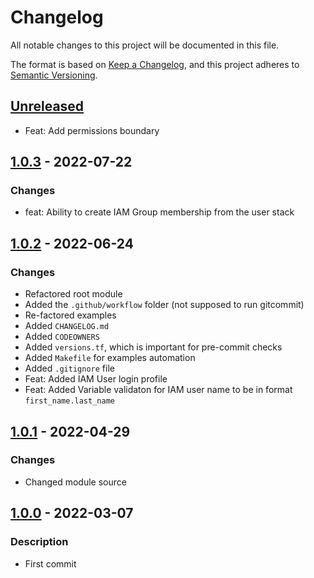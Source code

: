 # Changelog
All notable changes to this project will be documented in this file.

The format is based on [Keep a Changelog](https://keepachangelog.com/en/1.0.0/),
and this project adheres to [Semantic Versioning](https://semver.org/spec/v2.0.0.html).

## [Unreleased]
- Feat: Add permissions boundary

## [1.0.3] - 2022-07-22
### Changes
- feat: Ability to create IAM Group membership from the user stack

## [1.0.2] - 2022-06-24
### Changes
- Refactored root module
- Added the `.github/workflow` folder (not supposed to run gitcommit)
- Re-factored examples
- Added `CHANGELOG.md`
- Added `CODEOWNERS`
- Added `versions.tf`, which is important for pre-commit checks
- Added `Makefile` for examples automation
- Added `.gitignore` file
- Feat: Added IAM User login profile
- Feat: Added Variable validaton for IAM user name to be in format `first_name.last_name`

## [1.0.1] - 2022-04-29
### Changes
- Changed module source

## [1.0.0] - 2022-03-07
### Description
- First commit

[Unreleased]: https://github.com/boldlink/terraform-aws-iam-user/compare/1.0.2...HEAD
[1.0.0]: https://github.com/boldlink/terraform-aws-iam-user/releases/tag/1.0.0
[1.0.1]: https://github.com/boldlink/terraform-aws-iam-user/releases/tag/1.0.1
[1.0.2]: https://github.com/boldlink/terraform-aws-iam-user/releases/tag/1.0.2
[1.0.3]: https://github.com/boldlink/terraform-aws-iam-user/releases/tag/1.0.3
